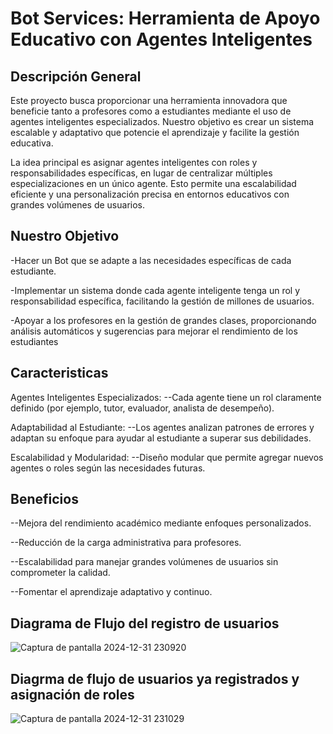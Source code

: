 
# Bot Services:  Herramienta de Apoyo Educativo con Agentes Inteligentes



## Descripción General

Este proyecto busca proporcionar una herramienta innovadora que beneficie tanto a profesores como a estudiantes mediante el uso de agentes inteligentes especializados. Nuestro objetivo es crear un sistema escalable y adaptativo que potencie el aprendizaje y facilite la gestión educativa.

La idea principal es asignar agentes inteligentes con roles y responsabilidades específicas, en lugar de centralizar múltiples especializaciones en un único agente. Esto permite una escalabilidad eficiente y una personalización precisa en entornos educativos con grandes volúmenes de usuarios.

## Nuestro Objetivo

-Hacer un Bot que se adapte a las necesidades específicas de cada estudiante.

-Implementar un sistema donde cada agente inteligente tenga un rol y responsabilidad específica, facilitando la gestión de millones de usuarios.

-Apoyar a los profesores en la gestión de grandes clases, proporcionando análisis automáticos y sugerencias para mejorar el rendimiento de los estudiantes

## Caracteristicas

Agentes Inteligentes Especializados:
--Cada agente tiene un rol claramente definido (por ejemplo, tutor, evaluador, analista de desempeño).

Adaptabilidad al Estudiante:
--Los agentes analizan patrones de errores y adaptan su enfoque para ayudar al estudiante a superar sus debilidades.

Escalabilidad y Modularidad:
--Diseño modular que permite agregar nuevos agentes o roles según las necesidades futuras.

## Beneficios

--Mejora del rendimiento académico mediante enfoques personalizados.

--Reducción de la carga administrativa para profesores.

--Escalabilidad para manejar grandes volúmenes de usuarios sin comprometer la calidad.

--Fomentar el aprendizaje adaptativo y continuo.

## Diagrama de Flujo del registro de usuarios

![Captura de pantalla 2024-12-31 230920](https://github.com/user-attachments/assets/559f4f1d-067b-4c2e-9e87-ad2461a7695b)

## Diagrma de flujo de usuarios ya registrados y asignación de roles

![Captura de pantalla 2024-12-31 231029](https://github.com/user-attachments/assets/06be16ff-e736-4428-a7b6-57b4c6c4dc1e)

